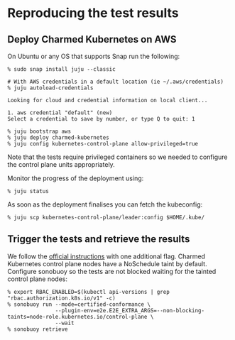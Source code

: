 # Reproducing the test results

## Deploy Charmed Kubernetes on AWS

On Ubuntu or any OS that supports Snap run the following:

```console
% sudo snap install juju --classic

# With AWS credentials in a default location (ie ~/.aws/credentials)
% juju autoload-credentials

Looking for cloud and credential information on local client...

1. aws credential "default" (new)
Select a credential to save by number, or type Q to quit: 1

% juju bootstrap aws
% juju deploy charmed-kubernetes
% juju config kubernetes-control-plane allow-privileged=true
```

Note that the tests require privileged containers so we needed to configure the
control plane units appropriately.

Monitor the progress of the deployment using:

```console
% juju status
```

As soon as the deployment finalises you can fetch the kubeconfig:

```console
% juju scp kubernetes-control-plane/leader:config $HOME/.kube/
```

## Trigger the tests and retrieve the results

We follow the [official instructions](https://github.com/cncf/k8s-conformance/blob/master/instructions.md)
with one additional flag. Charmed Kubernetes control plane nodes have a NoSchedule taint by default.
Configure sonobuoy so the tests are not blocked waiting for the tainted control plane nodes:

```console
% export RBAC_ENABLED=$(kubectl api-versions | grep "rbac.authorization.k8s.io/v1" -c)
% sonobuoy run --mode=certified-conformance \
               --plugin-env=e2e.E2E_EXTRA_ARGS=--non-blocking-taints=node-role.kubernetes.io/control-plane \
               --wait
% sonobuoy retrieve
```

